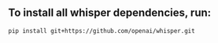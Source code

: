 ## To install all whisper dependencies, run:

```pip install git+https://github.com/openai/whisper.git```